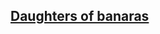## [Daughters of banaras]

[Daughters of Banaras]: https://kritig09.github.io/daughters_of_banaras/index.html
